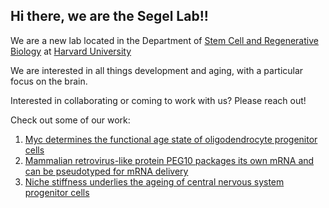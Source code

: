 ## Hi there, we are the Segel Lab!!

We are a new lab located in the Department of [Stem Cell and Regenerative Biology](https://hscrb.harvard.edu/) at [Harvard University](https://www.harvard.edu/)

We are interested in all things development and aging, with a particular focus on the brain. 

Interested in collaborating or coming to work with us? Please reach out!

Check out some of our work:
1. [Myc determines the functional age state of oligodendrocyte progenitor cells](https://www.nature.com/articles/s43587-021-00109-4)
2. [Mammalian retrovirus-like protein PEG10 packages its own mRNA and can be pseudotyped for mRNA delivery](https://www.science.org/doi/abs/10.1126/science.abg6155)
3. [Niche stiffness underlies the ageing of central nervous system progenitor cells](https://www.nature.com/articles/s41586-019-1484-9)
   
